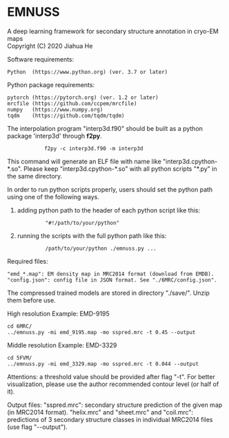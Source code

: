 # EMNUSS
A deep learning framework for secondary structure annotation in cryo-EM maps  
Copyright (C) 2020 Jiahua He

Software requirements:

	Python  (https://www.python.org) (ver. 3.7 or later)
	
Python package requirements:

	pytorch (https://pytorch.org) (ver. 1.2 or later)
	mrcfile (https://github.com/ccpem/mrcfile)
	numpy   (https://www.numpy.org)
	tqdm    (https://github.com/tqdm/tqdm)
	
	
The interpolation program "interp3d.f90" should be built as a python package 'interp3d' through **f2py**.

                f2py -c interp3d.f90 -m interp3d
		
This command will generate an ELF file with name like "interp3d.cpython-\*.so". Please keep "interp3d.cpython-\*.so" with all python scripts "\*.py" in the same directory.


In order to run python scripts properly, users should set the python path using one of the following ways.
1. adding python path to the header of each python script like this:

                "#!/path/to/your/python"

2. running the scripts with the full python path like this:

                /path/to/your/python ./emnuss.py ...
	
	
Required files:

	"emd_*.map": EM density map in MRC2014 format (download from EMDB).
	"config.json": config file in JSON format. See "./6MRC/config.json".
	
The compressed trained models are stored in directory "./save/". Unzip them before use.


High resolution Example: EMD-9195

	cd 6MRC/
	../emnuss.py -mi emd_9195.map -mo sspred.mrc -t 0.45 --output

Middle resolution Example: EMD-3329

	cd 5FVM/
	../emnuss.py -mi emd_3329.map -mo sspred.mrc -t 0.044 --output


Attentions: a threshold value should be provided after flag "-t". 
For better visualization, please use the author recommended contour level (or half of it).

Output files:
	"sspred.mrc": secondary structure prediction of the given map (in MRC2014 format).
	"helix.mrc" and "sheet.mrc" and "coil.mrc": predictions of 3 secondary structure classes in individual MRC2014 files (use flag "--output").
